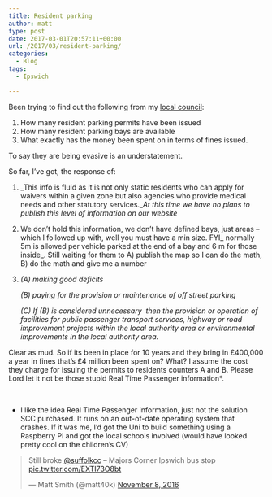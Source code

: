 ```yaml
---
title: Resident parking
author: matt
type: post
date: 2017-03-01T20:57:11+00:00
url: /2017/03/resident-parking/
categories:
  - Blog
tags:
  - Ipswich

---
```

Been trying to find out the following from my <a href="https://www.ipswich.gov.uk/" target="_blank" rel="nofollow">local council</a>:

  1. How many resident parking permits have been issued
  2. How many resident parking bays are available
  3. What exactly has the money been spent on in terms of fines issued.

To say they are being evasive is an understatement.

So far, I&#8217;ve got, the response of:

  1. _This info is fluid as it is not only static residents who can apply for waivers within a given zone but also agencies who provide medical needs and other statutory services.__At this time we have no plans to publish this level of information on our website_
  2. We don&#8217;t hold this information, we don&#8217;t have defined bays, just areas &#8211; which I followed up with, well you must have a min size. FYI_ normally 5m is allowed per vehicle parked at the end of a bay and 6 m for those inside_. Still waiting for them to A) publish the map so I can do the math, B) do the math and give me a number
  3. _(A) making good deficits_
  
     _(B) paying for the provision or maintenance of off street parking_
  
     _(C) If (B) is considered unnecessary  then the provision or operation of facilities for public passenger transport services, highway or road improvement projects within the local authority area or environmental improvements in the local authority area._

Clear as mud. So if its been in place for 10 years and they bring in £400,000 a year in fines that&#8217;s £4 million been spent on? What? I assume the cost they charge for issuing the permits to residents counters A and B. Please Lord let it not be those stupid Real Time Passenger information*.

&nbsp;

* I like the idea Real Time Passenger information, just not the solution SCC purchased. It runs on an out-of-date operating system that crashes. If it was me, I&#8217;d got the Uni to build something using a Raspberry Pi and got the local schools involved (would have looked pretty cool on the children&#8217;s CV)

<blockquote class="twitter-tweet" data-width="550">
  <p lang="en" dir="ltr">
    Still broke <a href="https://twitter.com/suffolkcc" target="_blank" rel="nofollow">@suffolkcc</a> &#8211; Majors Corner Ipswich bus stop <a href="https://t.co/EXTI73O8bt" target="_blank" rel="nofollow">pic.twitter.com/EXTI73O8bt</a>
  </p>
  
  <p>
    &mdash; Matt Smith (@matt40k) <a href="https://twitter.com/matt40k/status/795913583204962305" target="_blank" rel="nofollow">November 8, 2016</a>
  </p>
</blockquote>



&nbsp;
